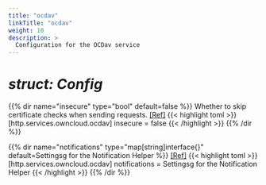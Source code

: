 ```yaml
---
title: "ocdav"
linkTitle: "ocdav"
weight: 10
description: >
  Configuration for the OCDav service
---
```


# _struct: Config_

{{% dir name="insecure" type="bool" default=false %}}
Whether to skip certificate checks when sending requests. [[Ref]](https://github.com/cs3org/reva/tree/master/internal/http/services/owncloud/ocdav/ocdav.go#L110)
{{< highlight toml >}}
[http.services.owncloud.ocdav]
insecure = false
{{< /highlight >}}
{{% /dir %}}

{{% dir name="notifications" type="map[string]interface{}" default=Settingsg for the Notification Helper %}}
 [[Ref]](https://github.com/cs3org/reva/tree/master/internal/http/services/owncloud/ocdav/ocdav.go#L122)
{{< highlight toml >}}
[http.services.owncloud.ocdav]
notifications = Settingsg for the Notification Helper
{{< /highlight >}}
{{% /dir %}}

